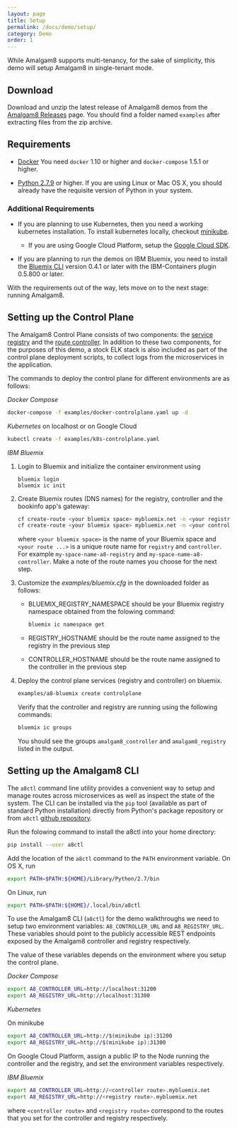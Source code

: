```yaml
---
layout: page
title: Setup
permalink: /docs/demo/setup/
category: Demo
order: 1
---
```


While Amalgam8 supports multi-tenancy, for the sake of simplicity, this
demo will setup Amalgam8 in single-tenant mode.

## Download

Download and unzip the latest release of Amalgam8 demos from the
[Amalgam8 Releases](https://www.github.com/amalgam8/amalgam8/releases)
page. You should find a folder named `examples` after extracting files from
the zip archive.

## Requirements

* [Docker](https://www.docker.com/products/docker#/)
  You need `docker` 1.10 or higher and `docker-compose` 1.5.1 or higher.

* [Python 2.7.9](https://www.python.org/downloads/) or higher. If you are
  using Linux or Mac OS X, you should already have the requisite version of
  Python in your system.

### Additional Requirements

* If you are planning to use Kubernetes, then you need a
  working kubernetes installation. To install kubernetes locally, checkout
  [minikube](https://github.com/kubernetes/minikube).
  
  * If you are using Google Cloud Platform, setup the
    [Google Cloud SDK](https://cloud.google.com/sdk/).

* If you are planning to run the demos on IBM Bluemix, you need to install
  the [Bluemix CLI](http://clis.ng.bluemix.net/ui/home.html) version 0.4.1
  or later with the IBM-Containers plugin 0.5.800 or later.

With the requirements out of the way, lets move on to the next stage:
running Amalgam8.

## Setting up the Control Plane

The Amalgam8 Control Plane consists of two components: the
[service registry](/docs/registry/) and the
[route controller](/docs/controller/).  In addition to these two
components, for the purposes of this demo, a stock ELK stack is also
included as part of the control plane deployment scripts, to collect logs
from the microservices in the application.

The commands to deploy the control plane for different environments are as
follows:

_Docker Compose_
  
```bash
docker-compose -f examples/docker-controlplane.yaml up -d
```

_Kubernetes_ on localhost or on Google Cloud

```bash
kubectl create -f examples/k8s-controlplane.yaml
```

_IBM Bluemix_

1. Login to Bluemix and initialize the container environment using 

   ```
   bluemix login
   bluemix ic init
   ```

1. Create Bluemix routes (DNS names) for the registry, controller and the bookinfo app's gateway:  

   ```bash
   cf create-route <your bluemix space> mybluemix.net -n <your registry route>
   cf create-route <your bluemix space> mybluemix.net -n <your controller route>
   ```

   where `<your bluemix space>` is the name of your Bluemix space and
   `<your route ...>` is a unique route name for `registry` and
   `controller`. For example `my-space-name-a8-registry` and 
   `my-space-name-a8-controller`. Make a note of the route names you
   choose for the next step.


1. Customize the _examples/bluemix.cfg_ in the downloaded folder as follows:
    * BLUEMIX_REGISTRY_NAMESPACE should be your Bluemix registry namespace
      obtained from the folowing command:

      ```bash
      bluemix ic namespace get
      ```

    * REGISTRY_HOSTNAME should be the route name assigned to the registry in the previous step

    * CONTROLLER_HOSTNAME should be the route name assigned to the controller in the previous step

1. Deploy the control plane services (registry and controller) on bluemix.

   ```bash
   examples/a8-bluemix create controlplane
   ```

   Verify that the controller and registry are running using the following commands: 

   ```bash
   bluemix ic groups
   ```
 
   You should see the groups `amalgam8_controller` and `amalgam8_registry` listed in the output.

## Setting up the Amalgam8 CLI

The `a8ctl` command line utility provides a convenient way to setup and
manage routes across microservices as well as inspect the state of the
system. The CLI can be installed via the `pip` tool (available as part of
standard Python installation) directly from Python's package repository or
from `a8ctl` [github repository](https://github.com/amalgam8/a8ctl).

Run the folowing command to install the a8ctl into your home directory:

```bash
pip install --user a8ctl
```

Add the location of the `a8ctl` command to the `PATH` environment
variable. On OS X, run

```bash
export PATH=$PATH:${HOME}/Library/Python/2.7/bin
```

On Linux, run

```bash
export PATH=$PATH:${HOME}/.local/bin/a8ctl
```

To use the Amalgam8 CLI (`a8ctl`) for the demo walkthroughs we need
to setup two environment variables: `A8_CONTROLLER_URL` and
`A8_REGISTRY_URL`. These variables should point to the publicly accessible 
REST endpoints exposed by the Amalgam8 controller and registry respectively.

The value of these variables depends on the environment where you setup the
control plane.

_Docker Compose_

```bash
export A8_CONTROLLER_URL=http://localhost:31200
export A8_REGISTRY_URL=http://localhost:31300
```

_Kubernetes_

On minikube

```bash
export A8_CONTROLLER_URL=http://$(minikube ip):31200
export A8_REGISTRY_URL=http://$(minikube ip):31300
```

On Google Cloud Platform, assign a public IP to the Node running the
controller and the registry, and set the environment variables
respectively.

_IBM Bluemix_

```bash
export A8_CONTROLLER_URL=http://<controller route>.mybluemix.net
export A8_REGISTRY_URL=http://<registry route>.mybluemix.net
```

where `<controller route>` and `<registry route>` correspond to the routes
that you set for the controller and registry respectively.
